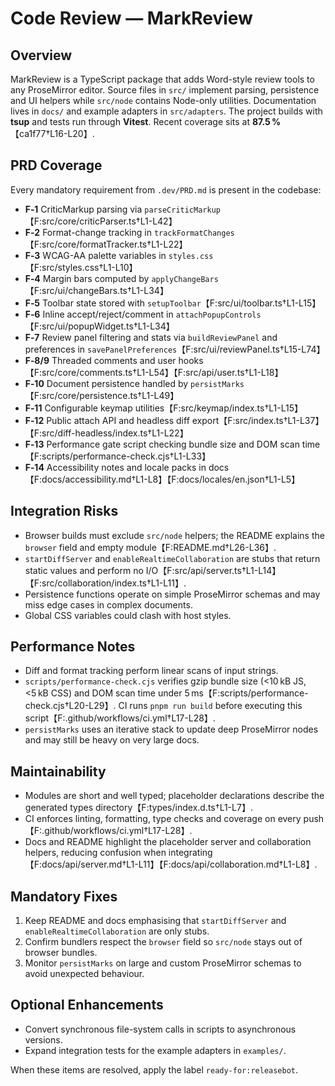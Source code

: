 # Code Review — MarkReview

## Overview

MarkReview is a TypeScript package that adds Word-style review tools to any ProseMirror editor. Source files in `src/` implement parsing, persistence and UI helpers while `src/node` contains Node-only utilities. Documentation lives in `docs/` and example adapters in `src/adapters`. The project builds with **tsup** and tests run through **Vitest**. Recent coverage sits at **87.5 %**【ca1f77†L16-L20】.

## PRD Coverage

Every mandatory requirement from `.dev/PRD.md` is present in the codebase:
- **F‑1** CriticMarkup parsing via `parseCriticMarkup`【F:src/core/criticParser.ts†L1-L42】
- **F‑2** Format-change tracking in `trackFormatChanges`【F:src/core/formatTracker.ts†L1-L22】
- **F‑3** WCAG-AA palette variables in `styles.css`【F:src/styles.css†L1-L10】
- **F‑4** Margin bars computed by `applyChangeBars`【F:src/ui/changeBars.ts†L1-L34】
- **F‑5** Toolbar state stored with `setupToolbar`【F:src/ui/toolbar.ts†L1-L15】
- **F‑6** Inline accept/reject/comment in `attachPopupControls`【F:src/ui/popupWidget.ts†L1-L34】
- **F‑7** Review panel filtering and stats via `buildReviewPanel` and preferences in `savePanelPreferences`【F:src/ui/reviewPanel.ts†L15-L74】
- **F‑8/9** Threaded comments and user hooks【F:src/core/comments.ts†L1-L54】【F:src/api/user.ts†L1-L18】
- **F‑10** Document persistence handled by `persistMarks`【F:src/core/persistence.ts†L1-L49】
- **F‑11** Configurable keymap utilities【F:src/keymap/index.ts†L1-L15】
- **F‑12** Public attach API and headless diff export【F:src/index.ts†L1-L37】【F:src/diff-headless/index.ts†L1-L22】
- **F‑13** Performance gate script checking bundle size and DOM scan time【F:scripts/performance-check.cjs†L1-L33】
- **F‑14** Accessibility notes and locale packs in docs【F:docs/accessibility.md†L1-L8】【F:docs/locales/en.json†L1-L5】

## Integration Risks

- Browser builds must exclude `src/node` helpers; the README explains the `browser` field and empty module【F:README.md†L26-L36】.
- `startDiffServer` and `enableRealtimeCollaboration` are stubs that return static values and perform no I/O【F:src/api/server.ts†L1-L14】【F:src/collaboration/index.ts†L1-L11】.
- Persistence functions operate on simple ProseMirror schemas and may miss edge cases in complex documents.
- Global CSS variables could clash with host styles.

## Performance Notes

- Diff and format tracking perform linear scans of input strings.
- `scripts/performance-check.cjs` verifies gzip bundle size (<10 kB JS, <5 kB CSS) and DOM scan time under 5 ms【F:scripts/performance-check.cjs†L20-L29】. CI runs `pnpm run build` before executing this script【F:.github/workflows/ci.yml†L17-L28】.
- `persistMarks` uses an iterative stack to update deep ProseMirror nodes and may still be heavy on very large docs.

## Maintainability

- Modules are short and well typed; placeholder declarations describe the generated types directory【F:types/index.d.ts†L1-L7】.
- CI enforces linting, formatting, type checks and coverage on every push【F:.github/workflows/ci.yml†L17-L28】.
- Docs and README highlight the placeholder server and collaboration helpers, reducing confusion when integrating【F:docs/api/server.md†L1-L11】【F:docs/api/collaboration.md†L1-L8】.

## Mandatory Fixes

1. Keep README and docs emphasising that `startDiffServer` and `enableRealtimeCollaboration` are only stubs.
2. Confirm bundlers respect the `browser` field so `src/node` stays out of browser bundles.
3. Monitor `persistMarks` on large and custom ProseMirror schemas to avoid unexpected behaviour.

## Optional Enhancements

- Convert synchronous file-system calls in scripts to asynchronous versions.
- Expand integration tests for the example adapters in `examples/`.

When these items are resolved, apply the label `ready-for:releasebot`.
